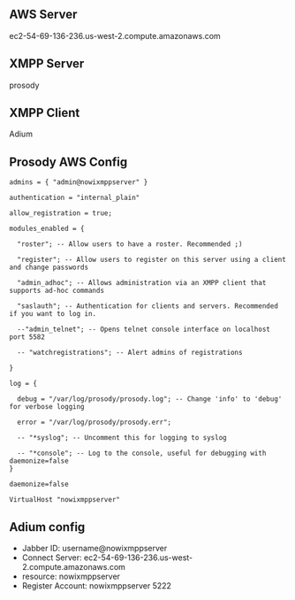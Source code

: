 ## AWS Server
ec2-54-69-136-236.us-west-2.compute.amazonaws.com

## XMPP Server
prosody

## XMPP Client
Adium

## Prosody AWS Config

    admins = { "admin@nowixmppserver" }

    authentication = "internal_plain"

    allow_registration = true;

    modules_enabled = {

      "roster"; -- Allow users to have a roster. Recommended ;)

      "register"; -- Allow users to register on this server using a client and change passwords

      "admin_adhoc"; -- Allows administration via an XMPP client that supports ad-hoc commands

      "saslauth"; -- Authentication for clients and servers. Recommended if you want to log in.

      --"admin_telnet"; -- Opens telnet console interface on localhost port 5582

      -- "watchregistrations"; -- Alert admins of registrations

    }

    log = {

      debug = "/var/log/prosody/prosody.log"; -- Change 'info' to 'debug' for verbose logging

      error = "/var/log/prosody/prosody.err";

      -- "*syslog"; -- Uncomment this for logging to syslog

      -- "*console"; -- Log to the console, useful for debugging with daemonize=false
    }

    daemonize=false

    VirtualHost "nowixmppserver"

## Adium config

- Jabber ID: username@nowixmppserver
- Connect Server: ec2-54-69-136-236.us-west-2.compute.amazonaws.com
- resource: nowixmppserver
- Register Account: nowixmppserver 5222
